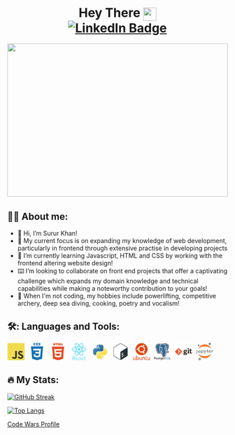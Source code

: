 <h1>
  <div align="center">
  Hey There
  <img src="https://media.giphy.com/media/hvRJCLFzcasrR4ia7z/giphy.gif" width="30px" height="30px" align="center"/>
    <br>
    <a href="https://www.linkedin.com/in/surur-khan/"><img src="https://img.shields.io/badge/LinkedIn-blue?style=for-the-badge&logo=linkedin&logoColor=white" alt="LinkedIn Badge"/></a>
</h1>
  
  </div>
  

<div align="center">
  <img src="https://media.giphy.com/media/dWesBcTLavkZuG35MI/giphy.gif" width="100%" height="350"/>
</div>
 
 ## 👨‍💻 About me:
 
<ul>
  <li>👋 Hi, I’m Surur Khan!</li>
  <li>👀 My current focus is on expanding my knowledge of web development, particularly in frontend through extensive practise in developing projects</li>
  <li>🌱 I’m currently learning Javascript, HTML and CSS by working with the frontend altering website design!</li>
  <li> ⌨️ I’m looking to collaborate on front end projects that offer a captivating challenge which expands my domain knowledge and technical capabilities while making a noteworthy contribution to your goals!</li>
  <li> 🏅 When I'm not coding, my hobbies include powerlifting, competitive archery, deep sea diving, cooking, poetry and vocalism!
</ul>


## 🛠️: Languages and Tools:
<div>
    <img src="https://github.com/devicons/devicon/blob/master/icons/javascript/javascript-original.svg" title="JavaScript" alt="JavaScript" width="40" height="40"/>&nbsp;
  <img src="https://github.com/devicons/devicon/blob/master/icons/css3/css3-plain-wordmark.svg"  title="CSS3" alt="CSS" width="40" height="40"/>&nbsp;
  <img src="https://github.com/devicons/devicon/blob/master/icons/html5/html5-plain-wordmark.svg" title="HTML5" alt="HTML" width="40" height="40"/>&nbsp;
   <img src="https://github.com/devicons/devicon/blob/master/icons/react/react-original-wordmark.svg" title="React" alt="React" width="40" height="40"/>&nbsp;
  <img src="https://github.com/devicons/devicon/blob/master/icons/python/python-original.svg" title="Python" alt="Python" width="40" height="40"/>&nbsp;
  <img src="https://github.com/devicons/devicon/blob/master/icons/bash/bash-original.svg" title="Bash" alt="Bash" width="40" height="40"/>&nbsp;
  <img src="https://github.com/devicons/devicon/blob/master/icons/ubuntu/ubuntu-plain-wordmark.svg" title="Ubuntu" alt="Ubuntu" width="40" height="40"/>&nbsp;
  <img src="https://github.com/devicons/devicon/blob/master/icons/postgresql/postgresql-original-wordmark.svg" title="SQL" alt="SQL" width="40" height="40"/>&nbsp;
  <img src="https://github.com/devicons/devicon/blob/master/icons/git/git-original-wordmark.svg" title="Git" **alt="Git" width="40" height="40"/>&nbsp;
  <img src="https://github.com/devicons/devicon/blob/master/icons/jupyter/jupyter-original-wordmark.svg" title="Jupyter" alt="Jupyter" width="40" height = "40"/>
</div>

## 🔥 My Stats:
[![GitHub Streak](http://github-readme-streak-stats.herokuapp.com?user=Rukhan4&theme=dark&background=000000)](https://git.io/streak-stats)

[![Top Langs](https://github-readme-stats.vercel.app/api/top-langs/?username=Rukhan4&theme=dark&layout=compact&langs_count=8)](https://github.com/anuraghazra/github-readme-stats)

[Code Wars Profile](https://www.codewars.com/users/SururKhan)
